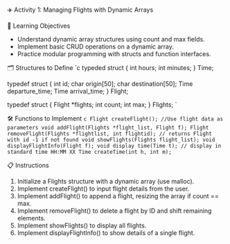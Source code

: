 ✈️ Activity 1: Managing Flights with Dynamic Arrays

🧠 Learning Objectives
- Understand dynamic array structures using count and max fields.
- Implement basic CRUD operations on a dynamic array.
- Practice modular programming with structs and function interfaces.

🗂️ Structures to Define
`c
typeded struct {
    int hours;
    int minutes;
} Time;

typedef struct {
    int id;
    char origin[50];
    char destination[50];
    Time departure_time;
    Time arrival_time;
} Flight;

typedef struct {
    Flight *flights;
    int count;
    int max;
} Flights;
`

🛠️ Functions to Implement
`c
Flight createFlight(); //Use flight data as parameters
void addFlight(Flights *flight_list, Flight f);
Flight removeFlight(Flights *flightlist, int flightid); // returns Flight with id -1 if not found
void showFlights(Flights flight_list);
void displayFlightInfo(Flight f);
void display time(Time t); // display in standard time HH:MM XX
Time createTime(int h, int m);
`

📋 Instructions
1. Initialize a Flights structure with a dynamic array (use malloc).
2. Implement createFlight() to input flight details from the user.
3. Implement addFlight() to append a flight, resizing the array if count == max.
4. Implement removeFlight() to delete a flight by ID and shift remaining elements.
5. Implement showFlights() to display all flights.
6. Implement displayFlightInfo() to show details of a single flight.
